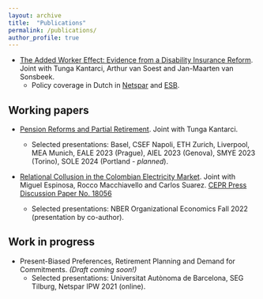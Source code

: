 ```yaml
---
layout: archive
title:  "Publications"
permalink: /publications/
author_profile: true
---
```


* [The Added Worker Effect: Evidence from a Disability Insurance Reform](https://doi.org/10.1007/s11150-023-09692-4). Joint with Tunga Kantarci, Arthur van Soest and Jan-Maarten van Sonsbeek.
  * Policy coverage in Dutch in [Netspar](https://www.netspar.nl/nieuws/hoe-reageren-partners-op-het-wegvallen-van-de-wia-uitkering/) and [ESB](https://esb.nu/partners-van-langdurig-zieken-zijn-meer-gaan-werken-door-invoering-wia/).

Working papers
---- 
* [Pension Reforms and Partial Retirement](/files/JMP.pdf). Joint with Tunga Kantarci.
  * Selected presentations: Basel, CSEF Napoli, ETH Zurich, Liverpool, MEA Munich, EALE 2023 (Prague), AIEL 2023 (Genova), SMYE 2023 (Torino), SOLE 2024 (Portland - _planned_).

* [Relational Collusion in the Colombian Electricity Market](/files/Bernasconi_et_al_Relational_Collusion_April_2023.pdf). Joint with Miguel Espinosa, Rocco Macchiavello and Carlos Suarez. [CEPR Press Discussion Paper No. 18056](https://cepr.org/publications/dp18056)
  * Selected presentations: NBER Organizational Economics Fall 2022 (presentation by co-author).

Work in progress
----
* Present-Biased Preferences, Retirement Planning and Demand for Commitments. _(Draft coming soon!)_
  * Selected presentations: Universitat Autònoma de Barcelona, SEG Tilburg, Netspar IPW 2021 (online).
